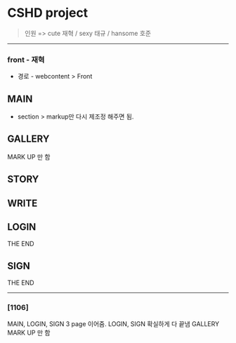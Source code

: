 # CSHD project
> 인원 => cute 재혁 / sexy 태규 / hansome 호준
 <hr>

 ### front - 재혁
- 경로 - webcontent > Front

## MAIN
- section > markup만 다시 제조정 해주면 됨.

## GALLERY
MARK UP 만 함
## STORY

## WRITE

## LOGIN
 THE END

## SIGN
 THE END 

 <hr>

 ### [1106]
 MAIN, LOGIN, SIGN 3 page 이어줌.
 LOGIN, SIGN 확실하게 다 끝냄
 GALLERY MARK UP 만 함
